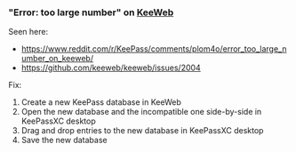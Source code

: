 ### "Error: too large number" on [KeeWeb]

Seen here:

- https://www.reddit.com/r/KeePass/comments/plom4o/error_too_large_number_on_keeweb/
- https://github.com/keeweb/keeweb/issues/2004

Fix:

1. Create a new KeePass database in KeeWeb
2. Open the new database and the incompatible one side-by-side in KeePassXC
desktop
3. Drag and drop entries to the new database in KeePassXC desktop
4. Save the new database

[KeeWeb]: https://github.com/keeweb/keeweb
